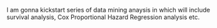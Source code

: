 I am gonna kickstart series of data mining anaysis in which will include survival analysis, Cox Proportional Hazard Regression analysis etc.
